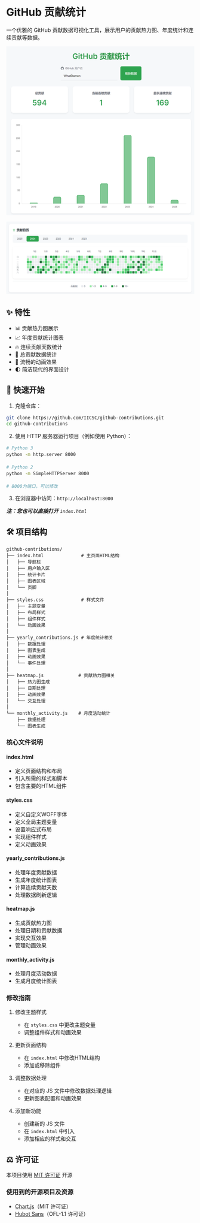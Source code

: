 # GitHub 贡献统计

一个优雅的 GitHub 贡献数据可视化工具，展示用户的贡献热力图、年度统计和连续贡献等数据。

![预览截图1](./screenshots/1.png)

![预览截图2](./screenshots/2.png)

## ✨ 特性

- 📊 贡献热力图展示
- 📈 年度贡献统计图表
- 🔥 连续贡献天数统计
- 🎯 总贡献数据统计
- 💫 流畅的动画效果
- 🌓 简洁现代的界面设计

## 🚀 快速开始

1. 克隆仓库：
```bash
git clone https://github.com/IICSC/github-contributions.git
cd github-contributions
```

2. 使用 HTTP 服务器运行项目（例如使用 Python）：
```bash
# Python 3
python -m http.server 8000

# Python 2
python -m SimpleHTTPServer 8000

# 8000为端口，可以修改
```

3. 在浏览器中访问：`http://localhost:8000`


_**注：您也可以直接打开** `index.html`_

## 🛠️ 项目结构

```
github-contributions/
├── index.html              # 主页面HTML结构
│   ├── 导航栏
│   ├── 用户输入区
│   ├── 统计卡片
│   ├── 图表区域
│   └── 页脚
│
├── styles.css              # 样式文件
│   ├── 主题变量
│   ├── 布局样式
│   ├── 组件样式
│   └── 动画效果
│
├── yearly_contributions.js # 年度统计相关
│   ├── 数据处理
│   ├── 图表生成
│   ├── 动画效果
│   └── 事件处理
│
├── heatmap.js             # 贡献热力图相关
│   ├── 热力图生成
│   ├── 日期处理
│   ├── 动画效果
│   └── 交互处理
│
└── monthly_activity.js    # 月度活动统计
    ├── 数据处理
    └── 图表生成
```

### 核心文件说明

#### index.html
- 定义页面结构和布局
- 引入所需的样式和脚本
- 包含主要的HTML组件

#### styles.css
- 定义自定义WOFF字体
- 定义全局主题变量
- 设置响应式布局
- 实现组件样式
- 定义动画效果

#### yearly_contributions.js
- 处理年度贡献数据
- 生成年度统计图表
- 计算连续贡献天数
- 处理数据刷新逻辑

#### heatmap.js
- 生成贡献热力图
- 处理日期和贡献数据
- 实现交互效果
- 管理动画效果

#### monthly_activity.js
- 处理月度活动数据
- 生成月度统计图表

### 修改指南

1. 修改主题样式
   - 在 `styles.css` 中更改主题变量
   - 调整组件样式和动画效果

2. 更新页面结构
   - 在 `index.html` 中修改HTML结构
   - 添加或移除组件

3. 调整数据处理
   - 在对应的 JS 文件中修改数据处理逻辑
   - 更新图表配置和动画效果

4. 添加新功能
   - 创建新的 JS 文件
   - 在 `index.html` 中引入
   - 添加相应的样式和交互 

## ⚖️ 许可证

本项目使用 [MIT 许可证](https://github.com/IICSC/github-contributions/blob/main/LICENSE) 开源

### 使用到的开源项目及资源

- [Chart.js](https://github.com/chartjs/Chart.js)（MIT 许可证）
- [Hubot Sans](https://github.com/github/hubot-sans)（OFL-1.1 许可证）
